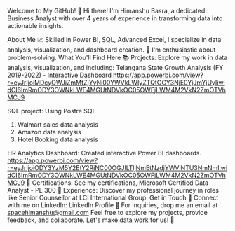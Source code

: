 Welcome to My GitHub!
👋 Hi there! I'm Himanshu Basra, a dedicated Business Analyst with over 4 years of experience in transforming data into actionable insights.

About Me
📈 Skilled in Power BI, SQL, Advanced Excel, I specialize in data analysis, visualization, and dashboard creation.
🧐 I'm enthusiastic about problem-solving.
What You'll Find Here
📚 Projects: Explore my work in data analysis, visualization, and including:
Telangana State Growth Analysis (FY 2019-2022) - Interactive Dashboard
https://app.powerbi.com/view?r=eyJrIjoiMDcyOWJiZmMtZjYyNi00YWVkLWIyZTQtOGY3NjE0YjJmYjUyIiwidCI6ImRmODY3OWNkLWE4MGUtNDVkOC05OWFjLWM4M2VkN2ZmOTVhMCJ9

SQL project: Using Postre SQL
1. Walmart sales data analysis
2. Amazon data analysis
3. Hotel Booking data analysis
   
HR Analytics Dashboard: Created interactive Power BI dashboards.
https://app.powerbi.com/view?r=eyJrIjoiODY3YzM5Y2EtY2RjNC00OGJlLTljNmEtNzdjYWViNTU3NmNmIiwidCI6ImRmODY3OWNkLWE4MGUtNDVkOC05OWFjLWM4M2VkN2ZmOTVhMCJ9
📜 Certifications: See my certifications, Microsoft Certified Data Analyst - PL 300
💼 Experience: Discover my professional journey in roles like Senior Counsellor at LCI International Group.
Get in Touch
💬 Connect with me on LinkedIn: LinkedIn Profile
📧 For inquiries, drop me an email at spacehimanshu@gmail.com
Feel free to explore my projects, provide feedback, and collaborate. Let's make data work for us! 🚀
